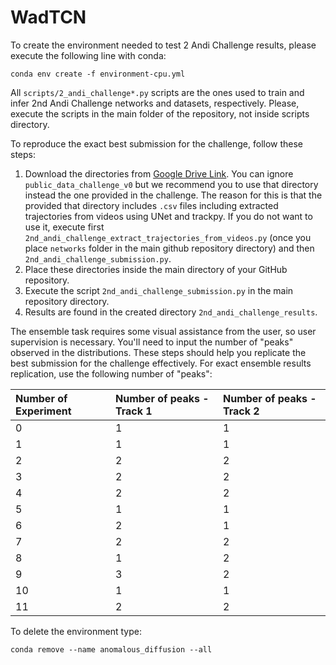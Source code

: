 # WadTCN

To create the environment needed to test 2 Andi Challenge results, please execute the following line with conda:

    conda env create -f environment-cpu.yml

All `scripts/2_andi_challenge*.py` scripts are the ones used to train and infer 2nd Andi Challenge networks and datasets, respectively. Please, execute the scripts in the main folder of the repository, not inside scripts directory.

To reproduce the exact best submission for the challenge, follow these steps:

1. Download the directories from [Google Drive Link](https://drive.google.com/drive/folders/1y2pCye_tef21a3QKDS22ZPUMDHLQtCvj?usp=sharing). You can ignore `public_data_challenge_v0` but we recommend you to use that directory instead the one provided in the challenge. The reason for this is that the provided that directory includes `.csv` files including extracted trajectories from videos using UNet and trackpy. If you do not want to use it, execute first `2nd_andi_challenge_extract_trajectories_from_videos.py` (once you place `networks` folder in the main github repository directory) and then `2nd_andi_challenge_submission.py`.
2. Place these directories inside the main directory of your GitHub repository.
3. Execute the script `2nd_andi_challenge_submission.py` in the main repository directory.
4. Results are found in the created directory `2nd_andi_challenge_results`.

The ensemble task requires some visual assistance from the user, so user supervision is necessary. You'll need to input the number of "peaks" observed in the distributions. These steps should help you replicate the best submission for the challenge effectively. For exact ensemble results replication, use the following number of "peaks":

|Number of Experiment|Number of peaks - Track 1|Number of peaks - Track 2|
|:----|:----|:----|
|0|1|1|
|1|1|1|
|2|2|2|
|3|2|2|
|4|2|2|
|5|1|1|
|6|2|1|
|7|2|2|
|8|1|2|
|9|3|2|
|10|1|1|
|11|2|2|

To delete the environment type:

    conda remove --name anomalous_diffusion --all
